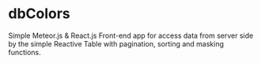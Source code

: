 # dbColors
Simple Meteor.js &amp; React.js Front-end app for access data from server side by the simple Reactive Table with  pagination, sorting and masking functions.
